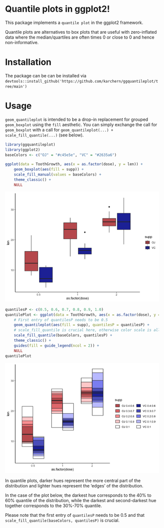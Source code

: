 
# Quantile plots in ggplot2!

This package implements a `quantile plot` in the ggplot2 framework.

Quantile plots are alternatives to box plots that are useful with
zero-inflated data where the median/quartiles are often times 0 or close
to 0 and hence non-informative.

# Installation

The package can be can be installed via
`devtools::install_github('https://github.com/karchern/ggquantileplot/tree/main')`

# Usage

`geom_quantileplot` is intended to be a drop-in replacement for grouped
`geom_boxplot` using the `fill` aesthetic. You can simply exchange the
call for `geom_boxplot` with a call for
`geom_quantileplot(...) + scale_fill_quantile(...)` (see below).

``` r
library(ggquantileplot)
library(ggplot2)
baseColors <- c("OJ" = "#c45e5e", "VC" = "#2635a6")
```

``` r
ggplot(data = ToothGrowth, aes(x = as.factor(dose), y = len)) +
    geom_boxplot(aes(fill = supp)) +
    scale_fill_manual(values = baseColors) +
    theme_classic() +
    NULL
```

![](README_files/figure-gfm/unnamed-chunk-2-1.png)<!-- -->

``` r
quantilesP <- c(0.5, 0.6, 0.7, 0.8, 0.9, 1.0)
quantilePlot <- ggplot(data = ToothGrowth, aes(x = as.factor(dose), y = len)) +
    # First entry of quantilesP needs to be 0.5
    geom_quantileplot(aes(fill = supp), quantilesP = quantilesP) +
    # scale_fill_quantile is crucial here, otherwise color scale is all over the place!
    scale_fill_quantile(baseColors, quantilesP) +
    theme_classic() +
    guides(fill = guide_legend(ncol = 2)) +
    NULL
quantilePlot
```

![](README_files/figure-gfm/unnamed-chunk-3-1.png)<!-- -->

In quantile plots, darker hues represent the more central part of the
distribution and lighter hues represent the ‘edges’ of the distribution.

In the case of the plot below, the darkest hue corresponds to the 40% to
60% quantile of the distribution, while the darkest and second-darkest
hue together corresponds to the 30%-70% quantile.

Please note that the first entry of `quantilesP` needs to be 0.5 and
that `scale_fill_quantile(baseColors, quantilesP)` is crucial.

